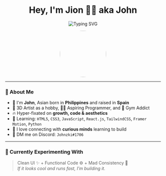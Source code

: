 <h1 align="center">Hey, I'm Jion 👨‍💻 aka John</h1>

<p align="center">
  <img src="https://readme-typing-svg.demolab.com?font=Poiret+One&size=30&pause=1000&color=18F7B9FF&center=true&vCenter=true&width=500&lines=Full-Time+Learner;3D+Artist+%2B+Programmer+%2B+Gym+Addict;Hyper-Fixated+%F0%9F%94%A5;Always+Improving...+Always+Hungry" alt="Typing SVG" />
</p>

<div align="center">
  <img src="[https://miurl.com/foto.jpg](https://johndenrickdev.netlify.app/assets/johndenrick-oej8krzH.webp)" width="150" style="border-radius: 50%;" />
</div>

---

### 💬 About Me

- 🎌 I'm **John**, Asian born in **Philippines** and raised in **Spain**
- 🎨 3D Artist as a hobby, 👨‍💻 Aspiring Programmer, and 💪 Gym Addict
- 🔥 Hyper-fixated on **growth, code & aesthetics**
- 🌱 Learning: `HTML5`, `CSS3`, `JavaScript`, `React.js`, `TailwindCSS`, `Framer Motion`, `Python`
- 🤝 I love connecting with **curious minds** learning to build
- 💬 DM me on Discord: `Johnzki#1706`

---

### 🧪 Currently Experimenting With

> Clean UI ✨ + Functional Code ⚙️ + Mad Consistency 💯  
> *If it looks cool and runs fast, I’m building it.*


<!---
Johnzki25/Johnzki25 is a ✨ particular ✨ repository because its `README.md` (this file) appears on your GitHub profile.
You can click the Preview link to take a look at your changes.
--->
